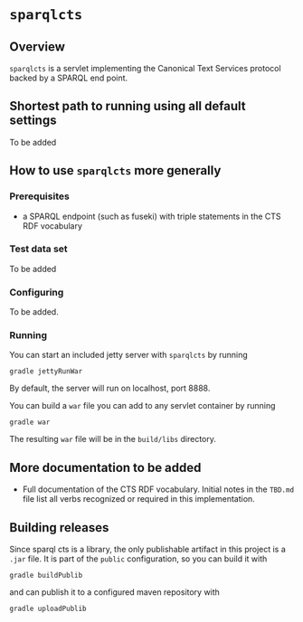 # `sparqlcts` #

## Overview ##

`sparqlcts` is a servlet implementing the Canonical Text Services protocol backed by a SPARQL end point.

## Shortest path to running using all default settings ##


To be added

## How to use `sparqlcts` more generally

### Prerequisites ###

- a SPARQL endpoint (such as fuseki) with triple statements in the CTS RDF vocabulary


### Test data set

To be added

### Configuring

To be added.

### Running ###

You can start an included jetty server with `sparqlcts` by running

    gradle jettyRunWar

By default, the server will run on localhost, port 8888.

You can build a `war` file you can add to any servlet container by running

    gradle war

The resulting `war` file will be in the `build/libs` directory.

## More documentation to be added ##

- Full documentation of the CTS RDF vocabulary.  Initial notes  in the `TBD.md` file list all verbs recognized or required in this implementation.

## Building releases ##

Since sparql cts is a library, the only publishable artifact in this project is a `.jar` file.  It is part of the `public` configuration, so you can build it with

    gradle buildPublib

and can publish it to a configured maven repository with

    gradle uploadPublib

